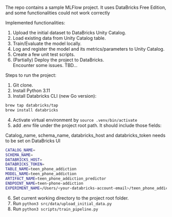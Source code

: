The repo contains a sample MLFlow project. It uses DataBricks Free Edition, and some functionalities could not work correctly

Implemented functionalities:

1. Upload the initial dataset to DataBricks Unity Catalog.
2. Load existing data from Unity Catalog table.
3. Train/Evaluate the model locally.
4. Log and register the model and its metrics/parameters to Unity Catalog.
5. Create a few unit test scripts.
6. (Partially) Deploy the project to DataBricks.<br>
   Encounter some issues. TBD...

Steps to run the project:

1. Git clone.<br>
2. Install Python 3.11<br>
3. Install Databricks CLI (new Go version):<br>

```bash
brew tap databricks/tap
brew install databricks

```

4. Activate virtual environment by `source .venv/bin/activate`
5. add .env file under the project root path. It should include those fields:<br>

Catalog_name, schema_name, databricks_host and databricks_token needs to be set on DataBricks UI

```bash
CATALOG_NAME=
SCHEMA_NAME=
DATABRICKS_HOST=
DATABRICKS_TOKEN=
TABLE_NAME=teen_phone_addiction
MODEL_NAME=teen_phone_addiction
ARTIFACT_NAME=teen_phone_addiction_predictor
ENDPOINT_NAME=teen-phone-addiction
EXPERIMENT_NAME=/Users/<your-databricks-account-email>/teen_phone_addiction_experiment
```

6. Set current working directory to the project root folder.
7. Run `python3 src/data/upload_initial_data.py`
8. Run `python3 scripts/train_pipeline.py`
